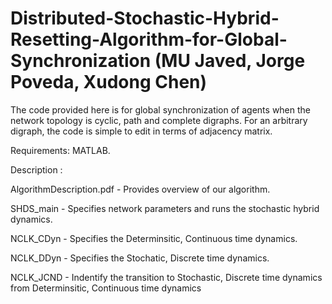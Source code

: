 # Distributed-Stochastic-Hybrid-Resetting-Algorithm-for-Global-Synchronization (MU Javed, Jorge Poveda, Xudong Chen)

The code provided here is for global synchronization of agents when the network topology is cyclic, path and complete digraphs. For an arbitrary digraph, the code is simple to edit in terms of adjacency matrix. 

Requirements: MATLAB.

Description : 

AlgorithmDescription.pdf - Provides overview of our algorithm.

SHDS_main - Specifies network parameters and runs the stochastic hybrid dynamics.

NCLK_CDyn - Specifies the Determinsitic, Continuous time dynamics.

NCLK_DDyn - Specifies the Stochatic, Discrete time dynamics.

NCLK_JCND - Indentify the transition to Stochastic, Discrete time dynamics from  Determinsitic,               Continuous time dynamics



